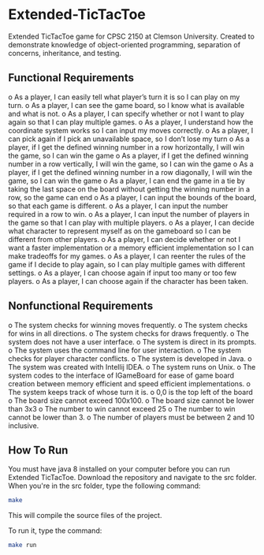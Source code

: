 # Extended-TicTacToe
Extended TicTacToe game for CPSC 2150 at Clemson University. Created to demonstrate knowledge of object-oriented programming, separation of concerns, inheritance, and testing.

## Functional Requirements
o	As a player, I can easily tell what player’s turn it is so I can play on my turn.
o	As a player, I can see the game board, so I know what is available and what is not.
o	As a player, I can specify whether or not I want to play again so that I can play multiple games.
o	As a player, I understand how the coordinate system works so I can input my moves correctly.
o	As a player, I can pick again if I pick an unavailable space, so I don’t lose my turn
o	As a player, if I get the defined winning number in a row horizontally, I will win the game, so I can win the game
o	As a player, if I get the defined winning number in a row vertically, I will win the game, so I can win the game
o	As a player, if I get the defined winning number in a row diagonally, I will win the game, so I can win the game
o	As a player, I can end the game in a tie by taking the last space on the board without getting the winning number in a row, so the game can end 
o	As a player, I can input the bounds of the board, so that each game is different.
o	As a player, I can input the number required in a row to win.
o	As a player, I can input the number of players in the game so that I can play with multiple players.
o	As a player, I can decide what character to represent myself as on the gameboard so I can be different from other players.
o	As a player, I can decide whether or not I want a faster implementation or a memory efficient implementation so I can make tradeoffs for my games.
o	As a player, I can reenter the rules of the game if I decide to play again, so I can play multiple games with different settings.
o	As a player, I can choose again if input too many or too few players.
o	As a player, I can choose again if the character has been taken.
## Nonfunctional Requirements
o	The system checks for winning moves frequently.
o	The system checks for wins in all directions.
o	The system checks for draws frequently.
o	The system does not have a user interface.
o	The system is direct in its prompts.
o	The system uses the command line for user interaction.
o	The system checks for player character conflicts.
o	The system is developed in Java.
o	The system was created with Intellij IDEA.
o	The system runs on Unix.
o	The system codes to the interface of IGameBoard for ease of game board creation between memory efficient and speed efficient implementations.
o	The system keeps track of whose turn it is.
o	0,0 is the top left of the board
o	The board size cannot exceed 100x100.
o	The board size cannot be lower than 3x3
o	The number to win cannot exceed 25
o	The number to win cannot be lower than 3.
o	The number of players must be between 2 and 10 inclusive.


## How To Run
You must have java 8 installed on your computer before you can run Extended TicTacToe. Download the repository and navigate to the src folder. When you're in the src folder, type the following command:

```bash
make
```

This will compile the source files of the project.

To run it, type the command:

```bash
make run
```
 
